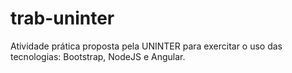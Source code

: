# trab-uninter
Atividade prática proposta pela UNINTER para exercitar o uso das tecnologias: Bootstrap, NodeJS e Angular.
